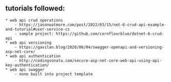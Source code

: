 ## tutorials followed:
    * web api crud operations
        - https://jasonwatmore.com/post/2022/03/15/net-6-crud-api-example-and-tutorial#user-service-cs
        - sample project: https://github.com/cornflourblue/dotnet-6-crud-api
    * web api versioning
        - https://gavilan.blog/2020/06/04/swagger-openapi-and-versioning-asp-net-core/
    * web api authentication
        - http://codingsonata.com/secure-asp-net-core-web-api-using-api-key-authentication/
    * web api swagger
        - none built into project template
